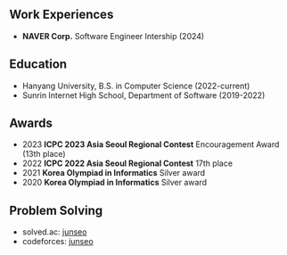 ## Work Experiences
- **NAVER Corp.** Software Engineer Intership (2024)

## Education
- Hanyang University, B.S. in Computer Science (2022-current)
- Sunrin Internet High School, Department of Software (2019-2022)

## Awards
- 2023 **ICPC 2023 Asia Seoul Regional Contest** Encouragement Award (13th place)
- 2022 **ICPC 2022 Asia Seoul Regional Contest** 17th place
- 2021 **Korea Olympiad in Informatics** Silver award
- 2020 **Korea Olympiad in Informatics** Silver award

## Problem Solving
- solved.ac: [junseo](https://solved.ac./profile/junseo)
- codeforces: [junseo](https://codeforces.com/profile/junseo)

